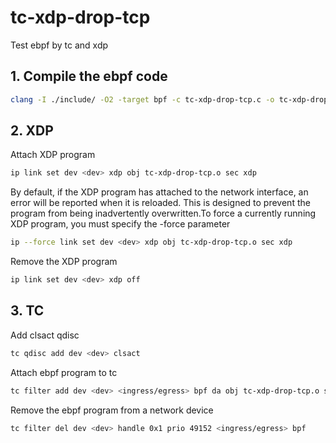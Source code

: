 # tc-xdp-drop-tcp
Test ebpf by tc and xdp

## 1. Compile the ebpf code
```bash
clang -I ./include/ -O2 -target bpf -c tc-xdp-drop-tcp.c -o tc-xdp-drop-tcp.o
```

## 2. XDP 
Attach XDP program
```bash
ip link set dev <dev> xdp obj tc-xdp-drop-tcp.o sec xdp
```
By default, if the XDP program has attached to the network interface, an error will be reported when it is reloaded. This is designed to prevent the program from being inadvertently overwritten.To force a currently running XDP program, you must specify the -force parameter
```bash
ip --force link set dev <dev> xdp obj tc-xdp-drop-tcp.o sec xdp
```
Remove the XDP program
```bash
ip link set dev <dev> xdp off
```

## 3. TC
Add clsact qdisc
```bash
tc qdisc add dev <dev> clsact
```
Attach ebpf program to tc
```bash
tc filter add dev <dev> <ingress/egress> bpf da obj tc-xdp-drop-tcp.o sec tc verbose
```
Remove the ebpf program from a network device
```bash
tc filter del dev <dev> handle 0x1 prio 49152 <ingress/egress> bpf
```
